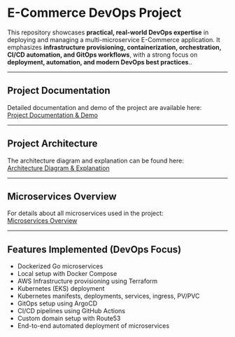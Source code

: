 # E-Commerce DevOps Project


This repository showcases **practical, real-world DevOps expertise** in deploying and managing a multi-microservice E-Commerce application. It emphasizes **infrastructure provisioning, containerization, orchestration, CI/CD automation, and GitOps workflows**, with a strong focus on **deployment, automation, and modern DevOps best practices**..

---

## Project Documentation

Detailed documentation and demo of the project are available here:  
[Project Documentation & Demo](https://opentelemetry.io/docs/demo)

---

## Project Architecture

The architecture diagram and explanation can be found here:  
[Architecture Diagram & Explanation](https://opentelemetry.io/docs/demo/architecture/)

---

## Microservices Overview

For details about all microservices used in the project:  
[Microservices Overview](https://opentelemetry.io/docs/demo/services/)

---

## Features Implemented (DevOps Focus)

- Dockerized Go microservices
- Local setup with Docker Compose
- AWS Infrastructure provisioning using Terraform
- Kubernetes (EKS) deployment
- Kubernetes manifests, deployments, services, ingress, PV/PVC
- GitOps setup using ArgoCD
- CI/CD pipelines using GitHub Actions
- Custom domain setup with Route53
- End-to-end automated deployment of microservices


